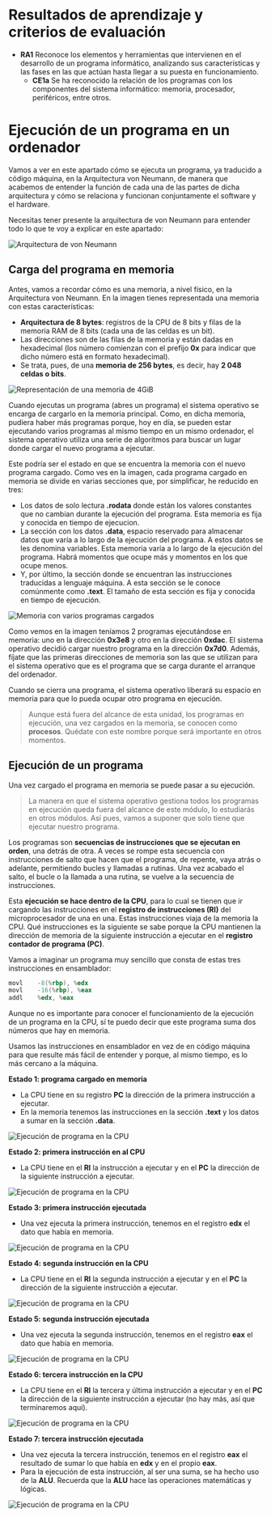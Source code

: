 # Resultados de aprendizaje y criterios de evaluación

- **RA1** Reconoce los elementos y herramientas que intervienen en el desarrollo de un programa informático, analizando sus características y las fases en las que actúan hasta llegar a su puesta en funcionamiento.
  - **CE1a** Se ha reconocido la relación de los programas con los componentes del sistema informático: memoria, procesador, periféricos, entre otros.

# Ejecución de un programa en un ordenador

Vamos a ver en este apartado cómo se ejecuta un programa, ya traducido a código máquina, en la Arquitectura von Neumann, de manera que acabemos de entender la función de cada una de las partes de dicha arquitectura y cómo se relaciona y funcionan conjuntamente el software y el hardware.

Necesitas tener presente la arquitectura de von Neumann para entender todo lo que te voy a explicar en este apartado:

![Arquitectura de von Neumann](./img/von_neumann.png)

## Carga del programa en memoria

Antes, vamos a recordar cómo es una memoria, a nivel físico, en la Arquitectura von Neumann. En la imagen tienes representada una memoria con estas características:

- **Arquitectura de 8 bytes**: registros de la CPU de 8 bits y filas de la memoria RAM de 8 bits (cada una de las celdas es un bit).
- Las direcciones son de las filas de la memoria y están dadas en hexadecimal (los número comienzan con el prefijo **0x** para indicar que dicho número está en formato hexadecimal).
- Se trata, pues, de una **memoria de 256 bytes**, es decir, hay **2 048 celdas o bits**.

![Representación de una memoria de 4GiB](./img/memoria_256bytes.png)

Cuando ejecutas un programa (abres un programa) el sistema operativo se encarga de cargarlo en la memoria principal. Como, en dicha memoria, pudiera haber más programas porque, hoy en día, se pueden estar ejecutando varios programas al mismo tiempo en un mismo ordenador, el sistema operativo utiliza una serie de algoritmos para buscar un lugar donde cargar el nuevo programa a ejecutar.

Este podría ser el estado en que se encuentra la memoria con el nuevo programa cargado. Como ves en la imagen, cada programa cargado en memoria se divide en varias secciones que, por simplificar, he reducido en tres:

- Los datos de solo lectura **.rodata** donde están los valores constantes que no cambian durante la ejecución del programa. Esta memoria es fija y conocida en tiempo de ejecucion.
- La sección con los datos **.data**, espacio reservado para almacenar datos que varía a lo largo de la ejecución del programa. A estos datos se les denomina variables. Esta memoria varía a lo largo de la ejecución del programa. Habrá momentos que ocupe más y momentos en los que ocupe menos.
- Y, por último, la sección donde se encuentran las instrucciones traducidas a lenguaje máquina. A esta sección se le conoce comúnmente como **.text**. El tamaño de esta sección es fija y conocida en tiempo de ejecución.

![Memoria con varios programas cargados](./img/memoria_cargada.png)

Como vemos en la imagen teníamos 2 programas ejecutándose en memoria: uno en la dirección **0x3e8** y otro en la dirección **0xdac**. El sistema operativo decidió cargar nuestro programa en la dirección **0x7d0**. Además, fíjate que las primeras direcciones de memoria son las que se utilizan para el sistema operativo que es el programa que se carga durante el arranque del ordenador.

Cuando se cierra una programa, el sistema operativo liberará su espacio en memoria para que lo pueda ocupar otro programa en ejecución.

> Aunque está fuera del alcance de esta unidad, los programas en ejecución, una vez cargados en la memoria, se conocen como **procesos**. Quédate con este nombre porque será importante en otros momentos.

## Ejecución de un programa

Una vez cargado el programa en memoria se puede pasar a su ejecución.

> La manera en que el sistema operativo gestiona todos los programas en ejecución queda fuera del alcance de este módulo, lo estudiarás en otros módulos. Así pues, vamos a suponer que solo tiene que ejecutar nuestro programa.

Los programas son **secuencias de instrucciones que se ejecutan en orden**, una detrás de otra. A veces se rompe esta secuencia con instrucciones de salto que hacen que el programa, de repente, vaya atrás o adelante, permitiendo bucles y llamadas a rutinas. Una vez acabado el salto, el bucle o la llamada a una rutina, se vuelve a la secuencia de instrucciones.

Esta **ejecución se hace dentro de la CPU**, para lo cual se tienen que ir cargando las instrucciones en el **registro de instrucciones (RI)** del microprocesador de una en una. Estas instrucciones viaja de la memoria la CPU. Qué instrucciones es la siguiente se sabe porque la CPU mantienen la dirección de memoria de la siguiente instrucción a ejecutar en el **registro contador de programa (PC)**.

Vamos a imaginar un programa muy sencillo que consta de estas tres instrucciones en ensamblador:

```asm
movl    -8(%rbp), %edx
movl    -16(%rbp), %eax
addl    %edx, %eax
```

Aunque no es importante para conocer el funcionamiento de la ejecución de un programa en la CPU, sí te puedo decir que este programa suma dos números que hay en memoria.

Usamos las instrucciones en ensamblador en vez de en código máquina para que resulte más fácil de entender y porque, al mismo tiempo, es lo más cercano a la máquina.

**Estado 1: programa cargado en memoria**

- La CPU tiene en su registro **PC** la dirección de la primera instrucción a ejecutar.
- En la memoria tenemos las instrucciones en la sección **.text** y los datos a sumar en la sección **.data**.

![Ejecución de programa en la CPU](./img/cpu_memoria_ejecucion_estado1.png)

**Estado 2: primera instrucción en al CPU**

- La CPU tiene en el **RI** la instrucción a ejecutar y en el **PC** la dirección de la siguiente instrucción a ejecutar.

![Ejecución de programa en la CPU](./img/cpu_memoria_ejecucion_estado2.png)

**Estado 3: primera instrucción ejecutada**

- Una vez ejecuta la primera instrucción, tenemos en el registro **edx** el dato que había en memoria.

![Ejecución de programa en la CPU](./img/cpu_memoria_ejecucion_estado3.png)

**Estado 4: segunda instrucción en la CPU**

- La CPU tiene en el **RI** la segunda instrucción a ejecutar y en el **PC** la dirección de la siguiente instrucción a ejecutar.

![Ejecución de programa en la CPU](./img/cpu_memoria_ejecucion_estado4.png)

**Estado 5: segunda instrucción ejecutada**

- Una vez ejecuta la segunda instrucción, tenemos en el registro **eax** el dato que había en memoria.

![Ejecución de programa en la CPU](./img/cpu_memoria_ejecucion_estado5.png)

**Estado 6: tercera instrucción en la CPU**

- La CPU tiene en el **RI** la tercera y última instrucción a ejecutar y en el **PC** la dirección de la siguiente instrucción a ejecutar (no hay más, así que terminaremos aquí).

![Ejecución de programa en la CPU](./img/cpu_memoria_ejecucion_estado6.png)

**Estado 7: tercera instrucción ejecutada**

- Una vez ejecuta la tercera instrucción, tenemos en el registro **eax** el resultado de sumar lo que había en **edx** y en el propio **eax**.
- Para la ejecución de esta instrucción, al ser una suma, se ha hecho uso de la **ALU**. Recuerda que la **ALU** hace las operaciones matemáticas y lógicas.

![Ejecución de programa en la CPU](./img/cpu_memoria_ejecucion_estado7.png)

